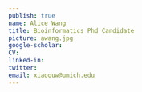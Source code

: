 ```yaml
---
publish: true
name: Alice Wang
title: Bioinformatics Phd Candidate
picture: awang.jpg
google-scholar: 
CV:
linked-in: 
twitter:
email: xiaoouw@umich.edu
---
```

